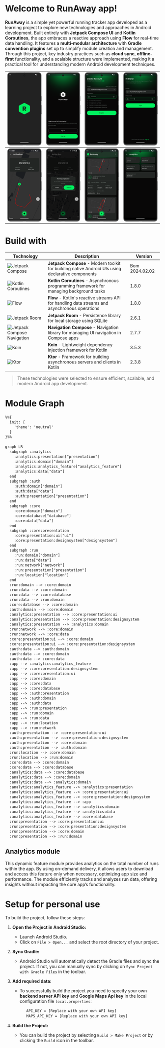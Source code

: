 # Welcome to RunAway app!

**RunAway** is a simple yet powerful running tracker app developed as a learning project to explore 
new technologies and approaches in Android development. Built entirely with **Jetpack Compose UI** 
and **Kotlin Coroutines**, the app embraces a reactive approach using **Flow** for real-time data handling. 
It features a **multi-modular architecture** with **Gradle convention plugins** set up to simplify 
module creation and management. Through this project, key industry practices such as **cloud sync**,
**offline-first** functionality, and a scalable structure were implemented, making it a practical tool 
for understanding modern Android development techniques.

| ![screenshot1](screenshots/Screenshot_1.png) | ![screenshot2](screenshots/Screenshot_2.png) | ![screenshot3](screenshots/Screenshot_3.png) | ![screenshot4](screenshots/Screenshot_4.png) |
|----------------------------------------------|----------------------------------------------|----------------------------------------------|----------------------------------------------|
| ![screenshot6](screenshots/Screenshot_6.png) | ![screenshot7](screenshots/Screenshot_7.png) | ![screenshot8](screenshots/Screenshot_8.png) | ![screenshot9](screenshots/Screenshot_9.png) | 

# Build with

| Technology                                                                                     | Description                                                                                       | Version |
|------------------------------------------------------------------------------------------------|---------------------------------------------------------------------------------------------------|---------|
| ![Jetpack Compose](https://img.shields.io/badge/Jetpack%20Compose-4285F4?style=for-the-badge&logo=android&logoColor=white) | **Jetpack Compose** - Modern toolkit for building native Android UIs using declarative components | Bom 2024.02.02  |
| ![Kotlin Coroutines](https://img.shields.io/badge/Kotlin%20Coroutines-7F52FF?style=for-the-badge&logo=kotlin&logoColor=white) | **Kotlin Coroutines** - Asynchronous programming framework for managing background tasks          | 1.8.0   |
| ![Flow](https://img.shields.io/badge/Kotlin%20Flow-7F52FF?style=for-the-badge&logo=kotlin&logoColor=white) | **Flow** - Kotlin's reactive streams API for handling data streams and asynchronous operations    | 1.8.0   |
| ![Jetpack Room](https://img.shields.io/badge/Jetpack%20Room-4285F4?style=for-the-badge&logo=android&logoColor=white) | **Jetpack Room** - Persistence library for local storage using SQLite                             | 2.6.1   |
| ![Jetpack Compose Navigation](https://img.shields.io/badge/Jetpack%20Compose%20Navigation-4285F4?style=for-the-badge&logo=android&logoColor=white) | **Navigation Compose** - Navigation library for managing UI navigation in Compose apps            | 2.7.7   |
| ![Koin](https://img.shields.io/badge/Koin-FFD700?style=for-the-badge&logo=kotlin&logoColor=white) | **Koin** - Lightweight dependency injection framework for Kotlin                                  | 3.5.3   |
| ![Ktor](https://img.shields.io/badge/Ktor-0095D5?style=for-the-badge&logo=ktor&logoColor=white) | **Ktor** - Framework for building asynchronous servers and clients in Kotlin                      | 2.3.8   |

> These technologies were selected to ensure efficient, scalable, and modern Android app development.

# Module Graph
```mermaid
%%{
  init: {
    'theme': 'neutral'
  }
}%%

graph LR
  subgraph :analytics
    :analytics:presentation["presentation"]
    :analytics:domain["domain"]
    :analytics:analytics_feature["analytics_feature"]
    :analytics:data["data"]
  end
  subgraph :auth
    :auth:domain["domain"]
    :auth:data["data"]
    :auth:presentation["presentation"]
  end
  subgraph :core
    :core:domain["domain"]
    :core:database["database"]
    :core:data["data"]
  end
  subgraph :core:presentation
    :core:presentation:ui["ui"]
    :core:presentation:designsystem["designsystem"]
  end
  subgraph :run
    :run:domain["domain"]
    :run:data["data"]
    :run:network["network"]
    :run:presentation["presentation"]
    :run:location["location"]
  end
  :run:domain --> :core:domain
  :run:data --> :core:domain
  :run:data --> :core:database
  :run:data --> :run:domain
  :core:database --> :core:domain
  :auth:domain --> :core:domain
  :analytics:presentation --> :core:presentation:ui
  :analytics:presentation --> :core:presentation:designsystem
  :analytics:presentation --> :analytics:domain
  :run:network --> :core:domain
  :run:network --> :core:data
  :core:presentation:ui --> :core:domain
  :core:presentation:ui --> :core:presentation:designsystem
  :auth:data --> :auth:domain
  :auth:data --> :core:domain
  :auth:data --> :core:data
  :app --> :analytics:analytics_feature
  :app --> :core:presentation:designsystem
  :app --> :core:presentation:ui
  :app --> :core:domain
  :app --> :core:data
  :app --> :core:database
  :app --> :auth:presentation
  :app --> :auth:domain
  :app --> :auth:data
  :app --> :run:presentation
  :app --> :run:domain
  :app --> :run:data
  :app --> :run:location
  :app --> :run:network
  :auth:presentation --> :core:presentation:ui
  :auth:presentation --> :core:presentation:designsystem
  :auth:presentation --> :core:domain
  :auth:presentation --> :auth:domain
  :run:location --> :core:domain
  :run:location --> :run:domain
  :core:data --> :core:domain
  :core:data --> :core:database
  :analytics:data --> :core:database
  :analytics:data --> :core:domain
  :analytics:data --> :analytics:domain
  :analytics:analytics_feature --> :analytics:presentation
  :analytics:analytics_feature --> :core:presentation:ui
  :analytics:analytics_feature --> :core:presentation:designsystem
  :analytics:analytics_feature --> :app
  :analytics:analytics_feature --> :analytics:domain
  :analytics:analytics_feature --> :analytics:data
  :analytics:analytics_feature --> :core:database
  :run:presentation --> :core:presentation:ui
  :run:presentation --> :core:presentation:designsystem
  :run:presentation --> :core:domain
  :run:presentation --> :run:domain
```

## Analytics module

This dynamic feature module provides analytics on the total number of runs within the app. 
By using on-demand delivery, it allows users to download and access this feature only when necessary, 
optimizing app size and performance. The module efficiently tracks and analyzes run data, 
offering insights without impacting the core app’s functionality.

# Setup for personal use

To build the project, follow these steps:

1. **Open the Project in Android Studio:**
    - Launch Android Studio.
    - Click on `File > Open...` and select the root directory of your project.

2. **Sync Gradle:**
    - Android Studio will automatically detect the Gradle files and sync the project. If not, you
      can manually sync by clicking on `Sync Project with Gradle Files` in the toolbar.

3. **Add required data:**
    - To successfully build the project you need to specify your own **backend server API key** 
      and **Google Maps Api key** in the local configuration file `local.properties`:
      ```bash
         API_KEY = [Replace with your own API key]
         MAPS_API_KEY = [Replace with your own API key]

4. **Build the Project:**
    - You can build the project by selecting `Build > Make Project` or by clicking the `Build` icon
      in the toolbar.


